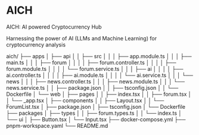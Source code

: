 # AICH
AICH: AI powered Cryptocurrency Hub

Harnessing the power of AI (LLMs and Machine Learning) for cryptocurrency analysis


aich/
├── apps
│   ├── api
│   │   ├── src
│   │   │   ├── app.module.ts
│   │   │   ├── main.ts
│   │   │   ├── forum
│   │   │   │   ├── forum.controller.ts
│   │   │   │   ├── forum.module.ts
│   │   │   │   └── forum.service.ts
│   │   │   ├── ai
│   │   │   │   ├── ai.controller.ts
│   │   │   │   ├── ai.module.ts
│   │   │   │   └── ai.service.ts
│   │   │   └── news
│   │   │       ├── news.controller.ts
│   │   │       ├── news.module.ts
│   │   │       └── news.service.ts
│   │   ├── package.json
│   │   ├── tsconfig.json
│   │   └── Dockerfile
│   └── web
│       ├── pages
│       │   ├── index.tsx
│       │   ├── forum.tsx
│       │   └── _app.tsx
│       ├── components
│       │   ├── Layout.tsx
│       │   └── ForumList.tsx
│       ├── package.json
│       ├── tsconfig.json
│       └── Dockerfile
├── packages
│   ├── types
│   │   ├── forum.types.ts
│   │   └── index.ts
│   └── ui
│       ├── Button.tsx
│       └── Input.tsx
├── docker-compose.yml
├── pnpm-workspace.yaml
└── README.md
